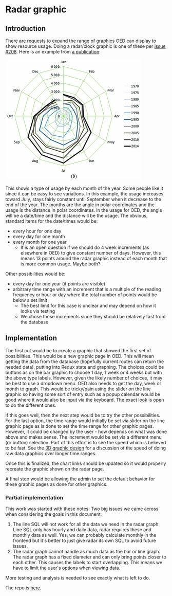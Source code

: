 # Radar graphic

## Introduction

There are requests to expand the range of graphics OED can display to show resource usage. Doing a radar/clock graphic is one of these per [issue #208](https://github.com/OpenEnergyDashboard/OED/issues/208). Here is an example from [a publication](https://www.researchgate.net/publication/318084549_Modeling_of_Monthly_Residential_and_Commercial_Electricity_Consumption_Using_Nonlinear_Seasonal_Models-The_Case_of_Hong_Kong):

![radar graph](a-Monthly-residential-electricity-consumption-for-the-period-197001-201412-and-b.png "sample radar graphic")

This shows a type of usage by each month of the year. Some people like it since it can be easy to see variations. In this example, the usage increases toward July, stays fairly constant until September when it decrease to the end of the year. The months are the angle in polar coordinates and the usage is the distance in polar coordinates. In the usage for OED, the angle will be a date/time and the distance will be the usage. The obvious, standard items for the date/times would be:

- every hour for one day
- every day for one month
- every month for one year
  - It is an open question if we should do 4 week increments (as elsewhere in OED) to give constant number of days. However, this means 13 points around the radar graphic instead of each month that is more common usage. Maybe both?

Other possibilities would be:

- every day for one year (if points are visible)
- arbitrary time range with an increment that is a multiple of the reading frequency or hour or day where the total number of points would be below a set limit
  - The best limit for this case is unclear and may depend on how it looks via testing
  - We chose those increments since they should be relatively fast from the database

## Implementation

The first cut would be to create a graphic that showed the first set of possibilities. This would be a new graphic page in OED. This will mean getting the data from the database (hopefully current routes can return the needed data), putting into Redux state and graphing. The choices could be buttons as on the bar graphic to choose 1 day, 1 week or 4 weeks but with the above type labels. However, given the likely number of choices, it may be best to use a dropdown menu. OED also needs to get the day, week or month to graph. This would be tricky/pain using the slider on the line graphic so having some sort of entry such as a popup calendar would be good where it would also be input via the keyboard. The exact look is open to do the different ones.

If this goes well, then the next step would be to try the other possibilities. For the last option, the time range would initially be set via slider on the line graphic page as is done to set the time  range for other graphic pages. However, it could be changed by the user - how depends on what was done above and makes sense. The increment would be set via a different menu (or button) selection. Part of this effort is to see the speed which is believed to be fast. See the [3D graphic design](../3DGraphic/3DGraphic.md) for a discussion of the speed of doing raw data graphics over longer time ranges.

Once this is finalized, the chart links should be updated so it would properly recreate the graphic shown on the radar page.

A final step would be allowing the admin to set the default behavior for these graphic pages as done for other graphics.

### Partial implementation

This work was started with these notes: Two big issues we came across when considering the goals in this document:

1. The line SQL will not work for all the data we need in the radar graph. Line SQL only has hourly and daily data, radar requires these and monthly data as well. Yes, we can probably calculate monthly in the frontend but it's better to just give radar its own SQL to avoid future issues.
2. The radar graph cannot handle as much data as the bar or line graph. The radar graph has a fixed diameter and can only bring points closer to each other. This causes the labels to start overlapping. This means we have to limit the user's options when viewing data.

More testing and analysis is needed to see exactly what is left to do.

The repo is [here](https://github.com/Elias0127/OED/tree/radar_graph).
